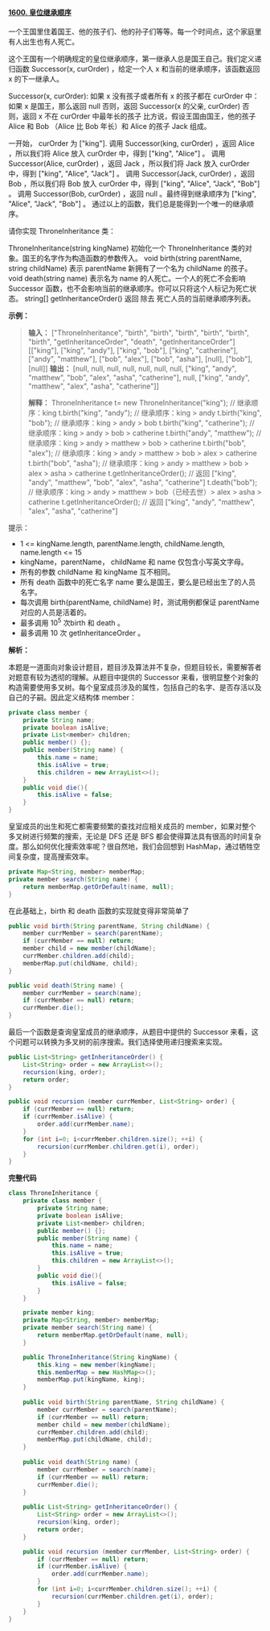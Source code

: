 #### [1600. 皇位继承顺序](https://leetcode-cn.com/problems/throne-inheritance/)

一个王国里住着国王、他的孩子们、他的孙子们等等。每一个时间点，这个家庭里有人出生也有人死亡。

这个王国有一个明确规定的皇位继承顺序，第一继承人总是国王自己。我们定义递归函数 Successor(x, curOrder) ，给定一个人 x 和当前的继承顺序，该函数返回 x 的下一继承人。

Successor(x, curOrder):
    如果 x 没有孩子或者所有 x 的孩子都在 curOrder 中：
        如果 x 是国王，那么返回 null
        否则，返回 Successor(x 的父亲, curOrder)
    否则，返回 x 不在 curOrder 中最年长的孩子
比方说，假设王国由国王，他的孩子 Alice 和 Bob （Alice 比 Bob 年长）和 Alice 的孩子 Jack 组成。

一开始， curOrder 为 ["king"].
调用 Successor(king, curOrder) ，返回 Alice ，所以我们将 Alice 放入 curOrder 中，得到 ["king", "Alice"] 。
调用 Successor(Alice, curOrder) ，返回 Jack ，所以我们将 Jack 放入 curOrder 中，得到 ["king", "Alice", "Jack"] 。
调用 Successor(Jack, curOrder) ，返回 Bob ，所以我们将 Bob 放入 curOrder 中，得到 ["king", "Alice", "Jack", "Bob"] 。
调用 Successor(Bob, curOrder) ，返回 null 。最终得到继承顺序为 ["king", "Alice", "Jack", "Bob"] 。
通过以上的函数，我们总是能得到一个唯一的继承顺序。

请你实现 ThroneInheritance 类：

ThroneInheritance(string kingName) 初始化一个 ThroneInheritance 类的对象。国王的名字作为构造函数的参数传入。
void birth(string parentName, string childName) 表示 parentName 新拥有了一个名为 childName 的孩子。
void death(string name) 表示名为 name 的人死亡。一个人的死亡不会影响 Successor 函数，也不会影响当前的继承顺序。你可以只将这个人标记为死亡状态。
string[] getInheritanceOrder() 返回 除去 死亡人员的当前继承顺序列表。



**示例：**

> **输入：**
> ["ThroneInheritance", "birth", "birth", "birth", "birth", "birth", "birth", "getInheritanceOrder", "death", "getInheritanceOrder"]
> [["king"], ["king", "andy"], ["king", "bob"], ["king", "catherine"], ["andy", "matthew"], ["bob", "alex"], ["bob", "asha"], [null], ["bob"], [null]]
> **输出：**
> [null, null, null, null, null, null, null, ["king", "andy", "matthew", "bob", "alex", "asha", "catherine"], null, ["king", "andy", "matthew", "alex", "asha", "catherine"]]
>
> **解释：**
> ThroneInheritance t= new ThroneInheritance("king"); // 继承顺序：king
> t.birth("king", "andy"); // 继承顺序：king > andy
> t.birth("king", "bob"); // 继承顺序：king > andy > bob
> t.birth("king", "catherine"); // 继承顺序：king > andy > bob > catherine
> t.birth("andy", "matthew"); // 继承顺序：king > andy > matthew > bob > catherine
> t.birth("bob", "alex"); // 继承顺序：king > andy > matthew > bob > alex > catherine
> t.birth("bob", "asha"); // 继承顺序：king > andy > matthew > bob > alex > asha > catherine
> t.getInheritanceOrder(); // 返回 ["king", "andy", "matthew", "bob", "alex", "asha", "catherine"]
> t.death("bob"); // 继承顺序：king > andy > matthew > bob（已经去世）> alex > asha > catherine
> t.getInheritanceOrder(); // 返回 ["king", "andy", "matthew", "alex", "asha", "catherine"]



提示：

* 1 <= kingName.length, parentName.length, childName.length, name.length <= 15
* kingName，parentName， childName 和 name 仅包含小写英文字母。
* 所有的参数 childName 和 kingName 互不相同。
* 所有 death 函数中的死亡名字 name 要么是国王，要么是已经出生了的人员名字。
* 每次调用 birth(parentName, childName) 时，测试用例都保证 parentName 对应的人员是活着的。
* 最多调用 $10^5$ 次birth 和 death 。
* 最多调用 $10$ 次 getInheritanceOrder 。



**解析：**

本题是一道面向对象设计题目，题目涉及算法并不复杂，但题目较长，需要解答者对题意有较为透彻的理解。从题目中提供的 Successor 来看，很明显整个对象的构造需要使用多叉树。每个皇室成员涉及的属性，包括自己的名字、是否存活以及自己的子嗣。因此定义结构体 member：

```java
private class member {
    private String name;
    private boolean isAlive;
    private List<member> children;
    public member() {};
    public member(String name) {
        this.name = name;
        this.isAlive = true;
        this.children = new ArrayList<>();
    }
    public void die(){
        this.isAlive = false;
    }
}
```



皇室成员的出生和死亡都需要频繁的查找对应相关成员的 member，如果对整个多叉树进行频繁的搜索，无论是 DFS 还是 BFS 都会使得算法具有很高的时间复杂度。那么如何优化搜索效率呢？很自然地，我们会回想到 HashMap，通过牺牲空间复杂度，提高搜索效率。

```java
private Map<String, member> memberMap;
private member search(String name) {
    return memberMap.getOrDefault(name, null);
}
```



在此基础上，birth 和 death 函数的实现就变得非常简单了

```java
public void birth(String parentName, String childName) {
    member currMember = search(parentName);
    if (currMember == null) return;
    member child = new member(childName);
    currMember.children.add(child);
    memberMap.put(childName, child);
}

public void death(String name) {
    member currMember = search(name);
    if (currMember == null) return;
    currMember.die();
}
```



最后一个函数是查询皇室成员的继承顺序，从题目中提供的 Successor 来看，这个问题可以转换为多叉树的前序搜索。我们选择使用递归搜索来实现。

```java
public List<String> getInheritanceOrder() {
    List<String> order = new ArrayList<>();
    recursion(king, order);
    return order;
}

public void recursion (member currMember, List<String> order) {
    if (currMember == null) return;
    if (currMember.isAlive) {
        order.add(currMember.name);
    }
    for (int i=0; i<currMember.children.size(); ++i) {
        recursion(currMember.children.get(i), order);
    } 
}
```



**完整代码**

```java
class ThroneInheritance {
    private class member {
        private String name;
        private boolean isAlive;
        private List<member> children;
        public member() {};
        public member(String name) {
            this.name = name;
            this.isAlive = true;
            this.children = new ArrayList<>();
        }
        public void die(){
            this.isAlive = false;
        }
    }

    private member king;
    private Map<String, member> memberMap;
    private member search(String name) {
        return memberMap.getOrDefault(name, null);
    }

    public ThroneInheritance(String kingName) {
        this.king = new member(kingName);
        this.memberMap = new HashMap<>();
        memberMap.put(kingName, king);
    }
    
    public void birth(String parentName, String childName) {
        member currMember = search(parentName);
        if (currMember == null) return;
        member child = new member(childName);
        currMember.children.add(child);
        memberMap.put(childName, child);
    }
    
    public void death(String name) {
        member currMember = search(name);
        if (currMember == null) return;
        currMember.die();
    }
    
    public List<String> getInheritanceOrder() {
        List<String> order = new ArrayList<>();
        recursion(king, order);
        return order;
    }

    public void recursion (member currMember, List<String> order) {
        if (currMember == null) return;
        if (currMember.isAlive) {
            order.add(currMember.name);
        }
        for (int i=0; i<currMember.children.size(); ++i) {
            recursion(currMember.children.get(i), order);
        } 
    }
}
```

